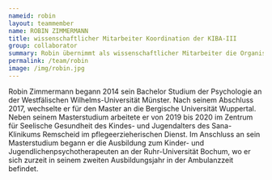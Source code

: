 ```yaml
---
nameid: robin
layout: teammember
name: ROBIN ZIMMERMANN
title: wissenschaftlicher Mitarbeiter Koordination der KIBA-III
group: collaborator
summary: Robin übernimmt als wissenschaftlicher Mitarbeiter die Organisation und Koordination der „Kinder bewältigen Angst“ (KibA-III) Therapiestudie in Bochum. 
permalink: /team/robin
image: /img/robin.jpg
---
```


Robin Zimmermann begann 2014 sein Bachelor Studium der Psychologie an der Westfälischen Wilhelms-Universität Münster. Nach seinem Abschluss 2017, wechselte er für den Master an die Bergische Universität Wuppertal. Neben seinem Masterstudium arbeitete er von 2019 bis 2020 im Zentrum für Seelische Gesundheit des Kindes- und Jugendalters des Sana-Klinikums Remscheid im pflegeerzieherischen Dienst. Im Anschluss an sein Masterstudium begann er die Ausbildung zum Kinder- und Jugendlichenpsychotherapeuten an der Ruhr-Universität Bochum, wo er sich zurzeit in seinem zweiten Ausbildungsjahr in der Ambulanzzeit befindet.
